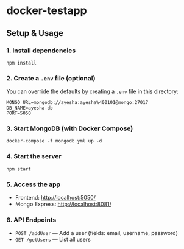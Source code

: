 # docker-testapp

## Setup & Usage

### 1. Install dependencies

```
npm install
```

### 2. Create a `.env` file (optional)

You can override the defaults by creating a `.env` file in this directory:

```
MONGO_URL=mongodb://ayesha:ayesha%400101@mongo:27017
DB_NAME=ayesha-db
PORT=5050
```

### 3. Start MongoDB (with Docker Compose)

```
docker-compose -f mongodb.yml up -d
```

### 4. Start the server

```
npm start
```

### 5. Access the app
- Frontend: [http://localhost:5050/](http://localhost:5050/)
- Mongo Express: [http://localhost:8081/](http://localhost:8081/)

### 6. API Endpoints
- `POST /addUser` — Add a user (fields: email, username, password)
- `GET /getUsers` — List all users